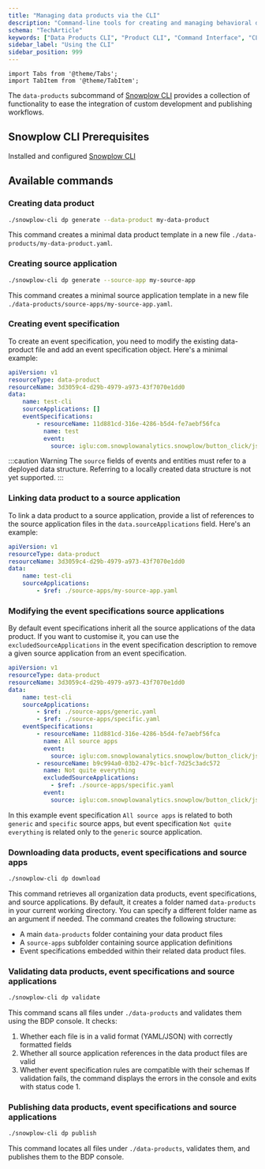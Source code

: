 ```yaml
---
title: "Managing data products via the CLI"
description: "Command-line tools for creating and managing behavioral data products in automated governance workflows."
schema: "TechArticle"
keywords: ["Data Products CLI", "Product CLI", "Command Interface", "CLI Management", "Product Commands", "CLI Tools"]
sidebar_label: "Using the CLI"
sidebar_position: 999
---
```

```mdx-code-block
import Tabs from '@theme/Tabs';
import TabItem from '@theme/TabItem';
```
The `data-products` subcommand of [Snowplow CLI](/docs/data-product-studio/snowplow-cli/index.md) provides a collection of functionality to ease the integration of custom development and publishing workflows.
## Snowplow CLI Prerequisites
Installed and configured [Snowplow CLI](/docs/data-product-studio/snowplow-cli/index.md)
## Available commands
### Creating data product
```bash
./snowplow-cli dp generate --data-product my-data-product
```
This command creates a minimal data product template in a new file `./data-products/my-data-product.yaml`.
### Creating source application
```bash
./snowplow-cli dp generate --source-app my-source-app
```
This command creates a minimal source application template in a new file `./data-products/source-apps/my-source-app.yaml`.
### Creating event specification
To create an event specification, you need to modify the existing data-product file and add an event specification object. Here's a minimal example:
```yaml title="./data-products/test-cli.yaml"
apiVersion: v1
resourceType: data-product
resourceName: 3d3059c4-d29b-4979-a973-43f7070e1dd0
data:
    name: test-cli
    sourceApplications: []
    eventSpecifications:
        - resourceName: 11d881cd-316e-4286-b5d4-fe7aebf56fca
          name: test
          event:
            source: iglu:com.snowplowanalytics.snowplow/button_click/jsonschema/1-0-0
```
:::caution Warning
The `source` fields of events and entities must refer to a deployed data structure. Referring to a locally created data structure is not yet supported.
:::
### Linking data product to a source application
To link a data product to a source application, provide a list of references to the source application files in the `data.sourceApplications` field. Here's an example:
```yaml title="./data-products/test-cli.yaml"
apiVersion: v1
resourceType: data-product
resourceName: 3d3059c4-d29b-4979-a973-43f7070e1dd0
data:
    name: test-cli
    sourceApplications:
        - $ref: ./source-apps/my-source-app.yaml
```
### Modifying the event specifications source applications
By default event specifications inherit all the source applications of the data product. If you want to customise it, you can use the `excludedSourceApplications` in the event specification description to remove a given source application from an event specification.
```yaml title="./data-products/test-cli.yaml"
apiVersion: v1
resourceType: data-product
resourceName: 3d3059c4-d29b-4979-a973-43f7070e1dd0
data:
    name: test-cli
    sourceApplications:
        - $ref: ./source-apps/generic.yaml
        - $ref: ./source-apps/specific.yaml
    eventSpecifications:
        - resourceName: 11d881cd-316e-4286-b5d4-fe7aebf56fca
          name: All source apps
          event:
            source: iglu:com.snowplowanalytics.snowplow/button_click/jsonschema/1-0-0
        - resourceName: b9c994a0-03b2-479c-b1cf-7d25c3adc572
          name: Not quite everything
          excludedSourceApplications:
            - $ref: ./source-apps/specific.yaml
          event:
            source: iglu:com.snowplowanalytics.snowplow/button_click/jsonschema/1-0-0
```
In this example event specification `All source apps` is related to both `generic` and `specific` source apps, but event specification `Not quite everything` is related only to the `generic` source application.
### Downloading data products, event specifications and source apps
```bash
./snowplow-cli dp download
```
This command retrieves all organization data products, event specifications, and source applications. By default, it creates a folder named `data-products` in your current working directory. You can specify a different folder name as an argument if needed. 
The command creates the following structure:
- A main `data-products` folder containing your data product files
- A `source-apps` subfolder containing source application definitions
- Event specifications embedded within their related data product files.
### Validating data products, event specifications and source applications
```bash
./snowplow-cli dp validate
```
This command scans all files under `./data-products` and validates them using the BDP console. It checks:
1. Whether each file is in a valid format (YAML/JSON) with correctly formatted fields
2. Whether all source application references in the data product files are valid
3. Whether event specification rules are compatible with their schemas
If validation fails, the command displays the errors in the console and exits with status code 1.
### Publishing data products, event specifications and source applications
```bash
./snowplow-cli dp publish
```
This command locates all files under `./data-products`, validates them, and publishes them to the BDP console.
